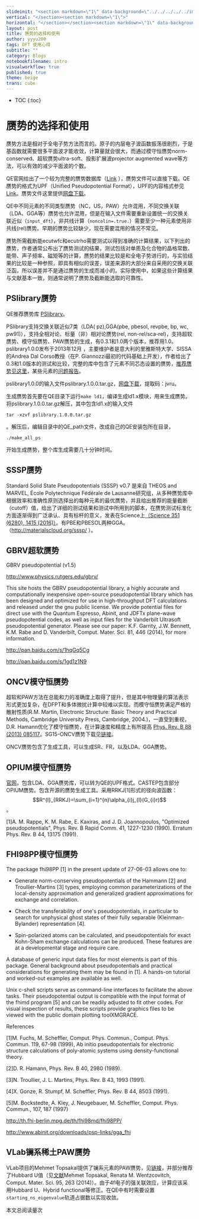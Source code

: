 ```yaml
---
slideinit: "<section markdown=\"1\" data-background=\"../../../../../img/slidebackground.png\"><section markdown=\"1\">"
vertical: "</section><section markdown=\"1\">"
horizontal: "</section></section><section markdown=\"1\" data-background=\"../../../../../img/slidebackground.png\"><section markdown=\"1\">"
layout: post
title: 赝势的选择和使用
author: yyyu200
tags: DFT 使用心得
subtitle: ""
category: Blogs
notebookfilename: intro
visualworkflow: true
published: true
theme: beige
trans: cube
---
```



* TOC
{:toc}

#  赝势的选择和使用

赝势方法是相对于全电子势方法而言的。原子的内层电子波函数振荡很剧烈，于是基函数就需要很多平面波才能收敛，计算量就会很大，而通过模守恒赝势norm-conserved、超软赝势ultra-soft、投影扩展波projector augmented wave等方法，可以有效的减少平面波的个数。

QE官网给出了一个较为完整的赝势数据库（[Link](http://www.quantum-espresso.org/pseudopotentials/) ），赝势文件可以直接下载。QE赝势的格式为UPF（Unified Pseudopotential Format），UPF的内容格式参见[Link](http://www.quantum-espresso.org/pseudopotentials/unified-pseudopotential-format/)。赝势文件这里提供[网盘下载](https://pan.baidu.com/s/1c1ZOQli)。

QE中不同元素的不同类型赝势（NC，US，PAW）允许混用，不同交换关联（LDA、GGA等）赝势也允许混用，但是在输入文件需要重新设置统一的交换关联近似（`input_dft`），非共线计算（`noncolin=.true.`）需要至少一种元素使用非共线(rel)赝势。早期的赝势比较缺少，现在需要混用的情况不常见。

赝势所需截断能ecutwfc和ecutrho需要测试以得到准确的计算结果，以下列出的赝势，作者通常公布出了赝势测试的结果，测试包括对单质及化合物的晶格常数、能带、声子频率、磁矩等的计算，赝势的结果比较是和全电子势进行的，与实验结果的比较是一种参照，即具有相似的误差，误差来源的大部分来自采用的交换关联泛函，所以误差并不是通过赝势的生成而减小的。实际使用中，如果这些计算结果与文献基本一致，则通常说明了赝势及截断能选取的可靠性。

## PSlibrary赝势

QE推荐赝势库 [PSlibrary](http://theossrv1.epfl.ch/Main/Pseudopotentials)。

PSlibrary支持交换关联近似7类（LDA( pz),GGA(pbe, pbesol, revpbe, bp, wc, pw91)），支持全相对论、标量（非）相对论赝势(rel, non-rel/sca-rel)，支持超软赝势、模守恒赝势、PAW赝势的生成，有0.3.1和1.0两个版本，推荐用1.0。pslibrary1.0.0发布于2013年12月 ，主要维护者是意大利的里雅斯特大学、SISSA的Andrea Dal Corso教授（在P. Giannozzi最初的代码基础上开发），作者给出了0.3和1.0版本的测试和比较，完整的库中包含了元素不同芯态设置的赝势，[推荐赝势见这里](http://people.sissa.it/~dalcorso/PP_list.html)，某些元素的[问题报告](http://people.sissa.it/~dalcorso/pslibrary_help.html)。

pslibrary1.0.0的输入文件pslibrary.1.0.0.tar.gz，[网盘下载](https://pan.baidu.com/s/1f4Rdd7EY1q28OZCMlMsMwg)，提取码：jvru。 

生成赝势首先要在QE目录下运行```make ld1```，编译生成ld1.x模块，用来生成赝势。将pslibrary.1.0.0.tar.gz解压，其中包含ld1.x的输入文件

```tar -xzvf pslibrary.1.0.0.tar.gz```

。解压后，编辑目录中的QE_path文件，改成自己的QE安装包所在目录，

```
./make_all_ps
```

开始生成赝势，整个库生成需要几十分钟时间。

## SSSP赝势

Standard Solid State Pseudopotentials (SSSP) v0.7 是来自 THEOS and MARVEL, École Polytechnique Fédérale de Lausanne研究组，从多种赝势库中根据效率和准确性原则选择出的每种元素的最优赝势，并且给出推荐的能量截断（cutoff）值，给出了详细的测试结果和测试中所用到的脚本，在赝势测试标准化方面逐渐得到广泛承认、具有标杆的意义，发表在Science上[（Science 351 (6280), 1415 (2016)）](https://science.sciencemag.org/content/351/6280/aad3000)。有PBE和PBESOL两种GGA。 （http://materialscloud.org/sssp/ ）。

## GBRV超软赝势

GBRV pseudopotential (v1.5)

http://www.physics.rutgers.edu/gbrv/


This site hosts the GBRV pseudopotential library, a highly accurate and computationally inexpensive open-source pseudopotential library which has been designed and optimized for use in high-throughput DFT calculations and released under the gnu public license. We provide potential files for direct use with the Quantum Espresso, Abinit, and JDFTx plane-wave pseudopotential codes, as well as input files for the Vanderbilt Ultrasoft pseudopotential generator. Please see our paper: K.F. Garrity, J.W. Bennett, K.M. Rabe and D. Vanderbilt, Comput. Mater. Sci. 81, 446 (2014), for more information.


http://pan.baidu.com/s/1hqGq5Cg

http://pan.baidu.com/s/1gd1z1N9


## ONCV模守恒赝势

超软和PAW方法在总能和力的准确度上取得了提升，但是其中物理量的算法表示形式更加复杂，在DFPT和多体微扰计算中较难以实现。而模守恒赝势满足严格的散射性质(R.M. Martin, Electronic Structure: Basic Theory and Practical Methods, Cambridge University Press, Cambridge, 2004.)，一直受到重视，D.R. Hamann优化了模守恒赝势，在计算速度和精度上有所提高 [Phys. Rev. B 88 (2013) 085117](http://dx.doi.org/10.1103/PhysRevB.88.085117)。SG15-ONCV赝势下载见[链接](http://quantum-simulation.org/potentials/sg15_oncv/)。

ONCV赝势包含了生成工具，可以生成SR、FR，以及LDA、GGA赝势。

## OPIUM模守恒赝势

[官网](https://www.sas.upenn.edu/rappegroup/research/psp.html)，包含LDA、GGA赝势库，可以转为QE的UPF格式。CASTEP包含部分OPIUM赝势。包含开源的赝势生成工具。采用RRKJ[1]形式的径向波函数：$$R^{l}_{RRKJ}=\sum_{i=1}^{n}\alpha_{i}j_{l}(G_{i}r)$$。

[1]A. M. Rappe, K. M. Rabe, E. Kaxiras, and J. D. Joannopoulos, "Optimized pseudopotentials", Phys. Rev. B Rapid Comm. 41, 1227-1230 (1990). Erratum Phys. Rev. B 44, 13175 (1991).


## FHI98PP模守恒赝势

The package fhi98PP [1] in the present update of 27-06-03 allows one to:

- Generate norm-conserving pseudopotentials of the Hammann [2] and Troullier-Martins [3] types, employing common parameterizations of the local-density approximation and generalized gradient approximations for exchange and correlation.

- Check the transferability of one's pseudopotentials, in particular to search for unphysical ghost states
of their fully separable (Kleinman-Bylander) representation [4].

- Spin-polarized atoms can be calculated, and pseudopotentials for exact Kohn-Sham exchange calculations can be produced. These features are at a developmental stage and require care.

A database of generic input data files for most elements is part of this package. General background about pseudopotentials and practical considerations for generating them may be found in [1]. A hands-on tutorial and worked-out examples are available as well.

Unix c-shell scripts serve as command-line interfaces to facilitate the above tasks. Their pseudopotential output is compatible with the input format of the fhimd program [5] and can be readily adjusted to fit other codes. For visual inspection of results, these scripts provide graphics files to be viewed with the public domain plotting toolXMGRACE.

References

[1]M. Fuchs, M. Scheffler, Comput. Phys. Commun., Comput. Phys. Commun. 119, 67-98 (1999), Ab initio pseudopotentials for electronic structure calculations of poly-atomic systems using density-functional theory.

[2]D. R. Hamann, Phys. Rev. B 40, 2980 (1989).

[3]N. Troullier, J. L. Martins, Phys. Rev. B 43, 1993 (1991).

[4]X. Gonze, R. Stumpf, M. Scheffler, Phys. Rev. B 44, 8503 (1991).

[5]M. Bockstedte, A. Kley, J. Neugebauer, M. Scheffler, Comput. Phys. Commun., 107, 187 (1997)

http://th.fhi-berlin.mpg.de/th/fhi98md/fhi98PP/

http://www.abinit.org/downloads/psp-links/gga_fhi

## VLab镧系稀土PAW赝势

VLab项目的Mehmet Topsakal提供了镧系元素的PAW赝势，见[链接](http://www.mineralscloud.com/resources/repaw/index.shtml)，并部分推荐了Hubbard U值（见[文献](http://dx.doi.org/10.1016/j.commatsci.2014.07.030)Mehmet Topsakal, Renata M. Wentzcovitch, Comput. Mater. Sci. 95, 263 (2014)）。由于4f电子的强关联效应，计算应该采用Hubbard U、Hybrid functional等修正。在QE中有时需要设置`starting_ns_eigenvalue`轨道占据数以实现收敛。

<span id="busuanzi_container_page_pv">
  本文总阅读量<span id="busuanzi_value_page_pv"></span>次
</span>
